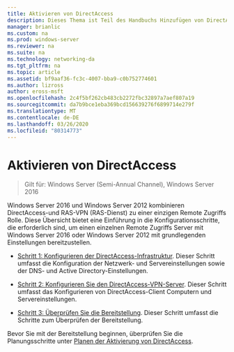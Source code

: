 ```yaml
---
title: Aktivieren von DirectAccess
description: Dieses Thema ist Teil des Handbuchs Hinzufügen von DirectAccess zu einer vorhandenen Remote Zugriffs Bereitstellung (VPN) für Windows Server 2016.
manager: brianlic
ms.custom: na
ms.prod: windows-server
ms.reviewer: na
ms.suite: na
ms.technology: networking-da
ms.tgt_pltfrm: na
ms.topic: article
ms.assetid: bf9aaf36-fc3c-4007-bba9-c0b752774601
ms.author: lizross
author: eross-msft
ms.openlocfilehash: 2c4f5bf262cb483cb2272fbc32897a7aef807a19
ms.sourcegitcommit: da7b9bce1eba369bcd156639276f6899714e279f
ms.translationtype: MT
ms.contentlocale: de-DE
ms.lasthandoff: 03/26/2020
ms.locfileid: "80314773"
---
```

# <a name="enable-directaccess"></a>Aktivieren von DirectAccess

>Gilt für: Windows Server (Semi-Annual Channel), Windows Server 2016

 Windows Server 2016 und Windows Server 2012 kombinieren DirectAccess-und RAS-VPN (RAS-Dienst) zu einer einzigen Remote Zugriffs Rolle. Diese Übersicht bietet eine Einführung in die Konfigurationsschritte, die erforderlich sind, um einen einzelnen Remote Zugriffs Server mit Windows Server 2016 oder Windows Server 2012 mit grundlegenden Einstellungen bereitzustellen.
  
-   [Schritt 1: Konfigurieren der DirectAccess-Infrastruktur](step-1-configure-da-inf-davpn.md). Dieser Schritt umfasst die Konfiguration der Netzwerk- und Servereinstellungen sowie der DNS- und Active Directory-Einstellungen.  
  
-   [Schritt 2: Konfigurieren Sie den DirectAccess-VPN-Server](step-2-configure-server-davpn.md). Dieser Schritt umfasst das Konfigurieren von DirectAccess-Client Computern und Servereinstellungen.  
  
-   [Schritt 3: Überprüfen Sie die Bereitstellung](step-3-verify-davpn.md). Dieser Schritt umfasst die Schritte zum Überprüfen der Bereitstellung.  
  
Bevor Sie mit der Bereitstellung beginnen, überprüfen Sie die Planungsschritte unter [Planen der Aktivierung von DirectAccess](Plan-to-Enable-DirectAccess.md).  
  


